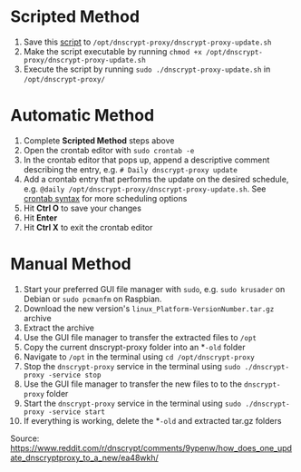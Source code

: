 # Scripted Method

1. Save this [script](https://github.com/DNSCrypt/dnscrypt-proxy/wiki/Updates) to `/opt/dnscrypt-proxy/dnscrypt-proxy-update.sh`
2. Make the script executable by running `chmod +x /opt/dnscrypt-proxy/dnscrypt-proxy-update.sh`
3. Execute the script by running `sudo ./dnscrypt-proxy-update.sh` in `/opt/dnscrypt-proxy/`

# Automatic Method

1. Complete **Scripted Method** steps above
2. Open the crontab editor with `sudo crontab -e`
3. In the crontab editor that pops up, append a descriptive comment describing the entry, e.g. `# Daily dnscrypt-proxy update`
4. Add a crontab entry that performs the update on the desired schedule, e.g. `@daily /opt/dnscrypt-proxy/dnscrypt-proxy-update.sh`. See [crontab syntax](https://github.com/jdrch/Hardware/wiki/Useful-Links#cron) for more scheduling options
5. Hit **Ctrl O** to save your changes
6. Hit **Enter**
7. Hit **Ctrl X** to exit the crontab editor

# Manual Method

1. Start your preferred GUI file manager with `sudo`, e.g. `sudo krusader` on Debian or `sudo pcmanfm` on Raspbian.
2. Download the new version's `linux_Platform-VersionNumber.tar.gz` archive
3. Extract the archive
4. Use the GUI file manager to transfer the extracted files to `/opt`
5. Copy the current dnscrypt-proxy folder into an \*`-old` folder
6. Navigate to `/opt` in the terminal using `cd /opt/dnscrypt-proxy`
7. Stop the `dnscrypt-proxy` service in the terminal using `sudo ./dnscrypt-proxy -service stop`
8. Use the GUI file manager to transfer the new files to to the `dnscrypt-proxy` folder
9. Start the `dnscrypt-proxy` service in the terminal using `sudo ./dnscrypt-proxy -service start`
10. If everything is working, delete the \*`-old` and extracted tar.gz folders

Source:
https://www.reddit.com/r/dnscrypt/comments/9ypenw/how_does_one_update_dnscryptproxy_to_a_new/ea48wkh/